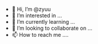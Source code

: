 - 👋 Hi, I’m @zyuu
- 👀 I’m interested in ...
- 🌱 I’m currently learning ...
- 💞️ I’m looking to collaborate on ...
- 📫 How to reach me ....

<!---
zyuu/zyuu is a ✨ special ✨ repository because its `README.md` (this file) appears on your GitHub profile.
You can click the Preview link to take a look at your changes.
--->
